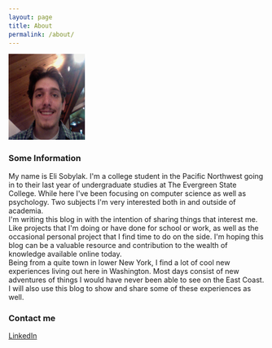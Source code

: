 ```yaml
---
layout: page
title: About
permalink: /about/
---
```


<img class="roundrect" src="/images/Eli_Sobylak_2015.png" height="169" width="150">

### Some Information

My name is Eli Sobylak. I'm a college student in the Pacific Northwest going in to their last year of undergraduate studies at The Evergreen State College. While here I've been focusing on computer science as well as psychology. Two subjects I'm very interested both in and outside of academia.<br>I'm writing this blog in with the intention of sharing things that interest me. Like projects that I'm doing or have done for school or work, as well as the occasional personal project that I find time to do on the side. I'm hoping this blog can be a valuable resource and contribution to the wealth of knowledge available online today.<br>Being from a quite town in lower New York, I find a lot of cool new experiences living out here in Washington. Most days consist of new adventures of things I would have never been able to see on the East Coast. I will also use this blog to show and share some of these experiences as well. 

### Contact me

<script type="text/javascript">
//<![CDATA[
<!--
var x="function f(x){var i,o=\"\",l=x.length;for(i=0;i<l;i+=2) {if(i+1<l)o+=" +
"x.charAt(i+1);try{o+=x.charAt(i);}catch(e){}}return o;}f(\"ufcnitnof x({)av" +
" r,i=o\\\"\\\"o,=l.xelgnhtl,o=;lhwli(e.xhcraoCedtAl(1/)3=!05{)rt{y+xx=l;=+;" +
"lc}tahce({)}}of(r=i-l;1>i0=i;--{)+ox=c.ahAr(t)i};erutnro s.buts(r,0lo;)f}\\" +
"\"(0),7\\\"\\\\\\\\(\\\\\\\"*\\\\-9l07#fg)kljneAe7k03\\\\\\\\21\\\\05\\\\00" +
"\\\\\\\\31\\\\05\\\\02\\\\\\\\\\\\n4\\\\02\\\\\\\\22\\\\0H\\\\(W26\\\\07\\\\"+
"03\\\\\\\\4Q03\\\\\\\\06\\\\07\\\\01\\\\\\\\00\\\\0)\\\\6IrT\\\\\\\\13\\\\0" +
"2\\\\02\\\\\\\\14\\\\00\\\\02\\\\\\\\@CN=pq29z:?x:8t7y!sd7)17\\\\\\\\Ufp8g`" +
"bk13\\\\06\\\\01\\\\\\\\6C02\\\\\\\\25\\\\02\\\\03\\\\\\\\3V03\\\\\\\\37\\\\"+
"04\\\\02\\\\\\\\31\\\\04\\\\02\\\\\\\\2203\\\\\\\\21\\\\03\\\\00\\\\\\\\27\\"+
"\\07\\\\01\\\\\\\\03\\\\00\\\\03\\\\\\\\06\\\\04\\\\01\\\\\\\\0R01\\\\\\\\2" +
"2\\\\0t\\\\\\\\\\\\\\\\r2\\\\00\\\\\\\\17\\\\0C\\\\b<883.8zud;~688&\\\"\\\\" +
"\\\\\\\\`8\\\\9\\\\\\\".\\\\<'(+\\\"\\\\\\\\\\\\\\\"\\\\f(;} ornture;}))++(" +
"y)^(iAtdeCoarchx.e(odrChamCro.fngriSt+=;o27=1y%i;+=)y70==(iif){++;i<l;i=0(i" +
"or;fthnglex.l=\\\\,\\\\\\\"=\\\",o iar{vy)x,f(n ioctun\\\"f)\")"             ;
while(x=eval(x));
//-->
//]]>
</script>

<a href="https://www.linkedin.com/profile/preview?locale=en_US&trk=prof-0-sb-preview-primary-button">LinkedIn</a>

